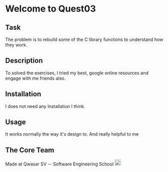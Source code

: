 # Welcome to Quest03
## Task
The problem is to rebuild some of the C library functions to understand how they work.

## Description
To solved the exercises, I tried my best, google online resources and engage with me friends also.

## Installation
I does not need any Installation I think.

## Usage
It works normally the way it's design to. And really helpful to me

## The Core Team
Made at Qwasar SV -- Software Engineering School <img alt='Qwasar SV -- Software Engineering Schools Logo' src='https://storage.googleapis.com/qwasar-public/qwasar-logo_50x50.png' width='20px' />